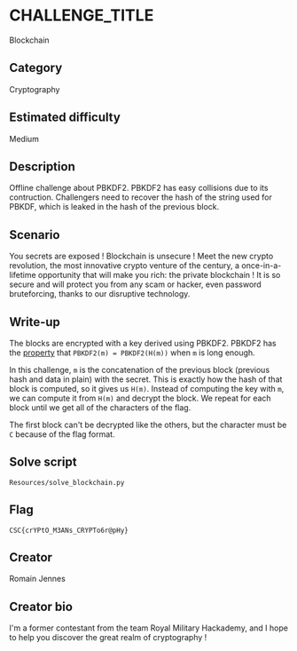 # CHALLENGE_TITLE
Blockchain

## Category
Cryptography

## Estimated difficulty
Medium

## Description
Offline challenge about PBKDF2. PBKDF2 has easy collisions due to its contruction. Challengers need to recover the hash of the string used for PBKDF, which is leaked in the hash of the previous block.

## Scenario
You secrets are exposed ! Blockchain is unsecure ! Meet the new crypto revolution, the most innovative crypto venture of the century, a once-in-a-lifetime opportunity that will make you rich: the private blockchain ! It is so secure and will protect you from any scam or hacker, even password bruteforcing, thanks to our disruptive technology.

## Write-up
The blocks are encrypted with a key derived using PBKDF2. PBKDF2 has the [property](https://en.wikipedia.org/wiki/PBKDF2#HMAC_collisions) that `PBKDF2(m) = PBKDF2(H(m))` when `m` is long enough.

In this challenge, `m` is the concatenation of the previous block (previous hash and data in plain) with the secret. This is exactly how the hash of that block is computed, so it gives us `H(m)`. Instead of computing the key with `m`, we can compute it from `H(m)` and decrypt the block. We repeat for each block until we get all of the characters of the flag.

The first block can't be decrypted like the others, but the character must be `C` because of the flag format.

## Solve script
`Resources/solve_blockchain.py`

## Flag
`CSC{crYPtO_M3ANs_CRYPTo6r@pHy}`

## Creator
Romain Jennes

## Creator bio
I'm a former contestant from the team Royal Military Hackademy, and I hope to help you discover the great realm of cryptography !
